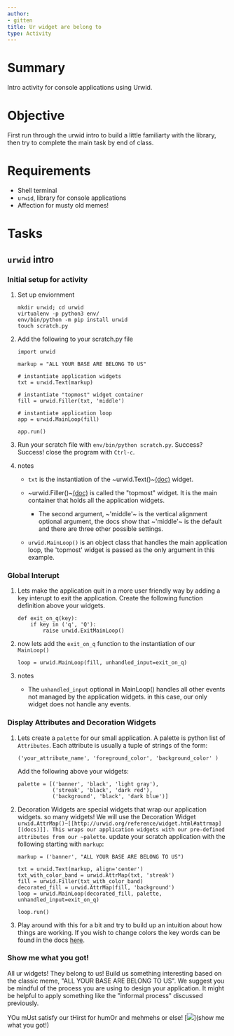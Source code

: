 ```yaml
---
author:
- gitten
title: Ur widget are belong to
type: Activity
---
```


Summary
=======

Intro activity for console applications using Urwid.

Objective
=========

First run through the urwid intro to build a little familiarty with the
library, then try to complete the main task by end of class.

Requirements
============

-   Shell terminal
-   `urwid`, library for console applications
-   Affection for musty old memes!

Tasks
=====

`urwid` intro
-------------

### Initial setup for activity

1.  Set up enviornment

    ``` {.bash}
    mkdir urwid; cd urwid
    virtualenv -p python3 env/
    env/bin/python -m pip install urwid
    touch scratch.py
    ```

2.  Add the following to your scratch.py file

    ``` {.python}
    import urwid

    markup = "ALL YOUR BASE ARE BELONG TO US"

    # instantiate application widgets
    txt = urwid.Text(markup)

    # instantiate "topmost" widget container
    fill = urwid.Filler(txt, 'middle')

    # instantiate application loop
    app = urwid.MainLoop(fill)

    app.run()
    ```

3.  Run your scratch file with `env/bin/python scratch.py`. Success?
    Success! close the program with `Ctrl-c`.

4.  notes
    -   `txt` is the instantiation of the
        \~urwid.Text()\~[(doc)](http://urwid.org/reference/widget.html#text)
        widget.

    -   \~urwid.Filler()\~[(doc)](http://urwid.org/reference/widget.html#filler)
        is called the "topmost" widget. It is the main container that
        holds all the application widgets.

        -   The second argument, \~'middle'\~ is the vertical alignment
            optional argument, the docs show that \~'middle'\~ is the
            default and there are three other possible settings.

    -   `urwid.MainLoop()` is an object class that handles the main
        application loop, the 'topmost' widget is passed as the only
        argument in this example.

### Global Interupt

1.  Lets make the application quit in a more user friendly way by adding
    a key interupt to exit the application. Create the following
    function definition above your widgets.

    ``` {.python}
    def exit_on_q(key):
        if key in ('q', 'Q'):
            raise urwid.ExitMainLoop()
    ```

2.  now lets add the `exit_on_q` function to the instantiation of our
    `MainLoop()`

    ``` {.python}
    loop = urwid.MainLoop(fill, unhandled_input=exit_on_q)
    ```

3.  notes
    -   The `unhandled_input` optional in MainLoop() handles all other
        events not managed by the application widgets. in this case, our
        only widget does not handle any events.

### Display Attributes and Decoration Widgets

1.  Lets create a `palette` for our small application. A palette is
    python list of `Attributes`. Each attribute is usually a tuple of
    strings of the form:

    ``` {.python}
    ('your_attribute_name', 'foreground_color', 'background_color' )
    ```

    Add the following above your widgets:

    ``` {.python}
    palette = [('banner', 'black', 'light gray'),
               ('streak', 'black', 'dark red'),
               ('background', 'black', 'dark blue')]
    ```

2.  Decoration Widgets are special widgets that wrap our application
    widgets. so many widgets! We will use the Decoration Widget
    `urwid.AttrMap()~[[http://urwid.org/reference/widget.html#attrmap][(docs)]]. This wraps our application
     widgets with our pre-defined attributes from our ~palette`. update
    your scratch application with the following starting with `markup`:

    ``` {.python}
    markup = ('banner', "ALL YOUR BASE ARE BELONG TO US")

    txt = urwid.Text(markup, align='center')
    txt_with_color_band = urwid.AttrMap(txt, 'streak')
    fill = urwid.Filler(txt_with_color_band)
    decorated_fill = urwid.AttrMap(fill, 'background')
    loop = urwid.MainLoop(decorated_fill, palette, unhandled_input=exit_on_q)

    loop.run()
    ```

3.  Play around with this for a bit and try to build up an intuition
    about how things are working. If you wish to change colors the key
    words can be found in the docs
    [here](http://urwid.org/manual/displayattributes.html#foreground-background).

### Show me what you got!

All ur widgets! They belong to us! Build us something interesting based
on the classic meme, "ALL YOUR BASE ARE BELONG TO US". We suggest you be
mindful of the process you are using to design your application. It
might be helpful to apply something like the "informal process"
discussed previously.

YOu mUst satisfy our tHirst for humOr and mehmehs or else!
[![](https://media.giphy.com/media/26DOs997h6fgsCthu/giphy.gif)](show me what you got!)
